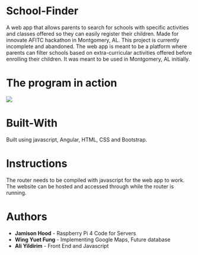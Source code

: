 # School-Finder
A web app that allows parents to search for schools with specific activities and classes offered so they can easily register their children. Made for innovate AFITC hackathon in Montgomery, AL. This project is currently incomplete and abandoned. The web app is meant to be a platform where parents can filter schools based on extra-curricular activities offered before enrolling their children. It was meant to be used in Montgomery, AL initially.

# The program in action
[![](http://img.youtube.com/vi/90az8jhmmx4/0.jpg)](http://www.youtube.com/watch?v=90az8jhmmx4 "")

# Built-With
Built using javascript, Angular, HTML, CSS and Bootstrap.

# Instructions
The router needs to be compiled with javascript for the web app to work. The website can be hosted and accessed through while the router is running.  
# Authors
- **Jamison Hood** - Raspberry Pi 4 Code for Servers
- **Wing Yuet Fung** - Implementing Google Maps, Future database
- **Ali Yildirim** - Front End and Javascript
